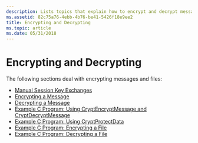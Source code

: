 ```yaml
---
description: Lists topics that explain how to encrypt and decrypt messages and files.
ms.assetid: 82c75a76-4ebb-4b76-be41-5426f18e9ee2
title: Encrypting and Decrypting
ms.topic: article
ms.date: 05/31/2018
---
```


# Encrypting and Decrypting

The following sections deal with encrypting messages and files:

-   [Manual Session Key Exchanges](manual-session-key-exchanges.md)
-   [Encrypting a Message](../secauthn/encrypting-a-message.md)
-   [Decrypting a Message](../secauthn/decrypting-a-message.md)
-   [Example C Program: Using CryptEncryptMessage and CryptDecryptMessage](example-c-program-using-cryptencryptmessage-and-cryptdecryptmessage.md)
-   [Example C Program: Using CryptProtectData](example-c-program-using-cryptprotectdata.md)
-   [Example C Program: Encrypting a File](example-c-program-encrypting-a-file.md)
-   [Example C Program: Decrypting a File](example-c-program-decrypting-a-file.md)

 

 
